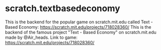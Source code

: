 # scratch.textbasedeconomy
This is the backend for the popular game on scratch.mit.edu called Text - Based Economy: https://scratch.mit.edu/projects/718028360/
This is the backend of the famous project "Text - Based Economy" on scratch.mit.edu made by @Air_heads. Link to game: https://scratch.mit.edu/projects/718028360/
